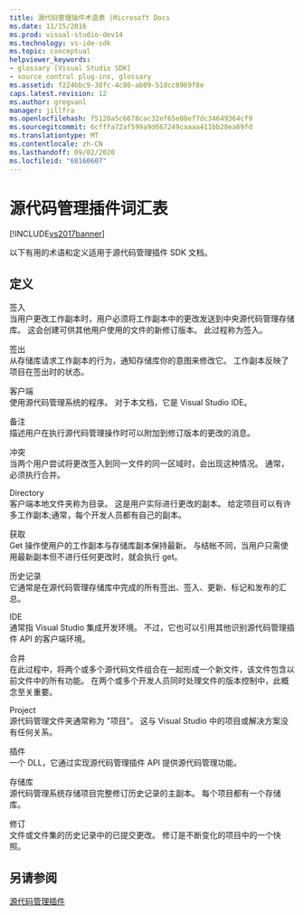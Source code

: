 ```yaml
---
title: 源代码管理插件术语表 |Microsoft Docs
ms.date: 11/15/2016
ms.prod: visual-studio-dev14
ms.technology: vs-ide-sdk
ms.topic: conceptual
helpviewer_keywords:
- glossary [Visual Studio SDK]
- source control plug-ins, glossary
ms.assetid: f224bbc9-38fc-4c80-ab09-51dcc8969f8e
caps.latest.revision: 12
ms.author: gregvanl
manager: jillfra
ms.openlocfilehash: f5120a5c6678cac32ef65e08ef7dc34649364cf9
ms.sourcegitcommit: 6cfffa72af599a9d667249caaaa411bb28ea69fd
ms.translationtype: MT
ms.contentlocale: zh-CN
ms.lasthandoff: 09/02/2020
ms.locfileid: "68160607"
---
```

# <a name="source-control-plug-in-glossary"></a>源代码管理插件词汇表
[!INCLUDE[vs2017banner](../includes/vs2017banner.md)]

以下有用的术语和定义适用于源代码管理插件 SDK 文档。  
  
## <a name="definitions"></a>定义  
 签入  
 当用户更改工作副本时，用户必须将工作副本中的更改发送到中央源代码管理存储库。 这会创建可供其他用户使用的文件的新修订版本。 此过程称为签入。  
  
 签出  
 从存储库请求工作副本的行为，通知存储库你的意图来修改它。 工作副本反映了项目在签出时的状态。  
  
 客户端  
 使用源代码管理系统的程序。 对于本文档，它是 Visual Studio IDE。  
  
 备注  
 描述用户在执行源代码管理操作时可以附加到修订版本的更改的消息。  
  
 冲突  
 当两个用户尝试将更改签入到同一文件的同一区域时，会出现这种情况。 通常，必须执行合并。  
  
 Directory  
 客户端本地文件夹称为目录。 这是用户实际进行更改的副本。 给定项目可以有许多工作副本;通常，每个开发人员都有自己的副本。  
  
 获取  
 Get 操作使用户的工作副本与存储库副本保持最新。 与结帐不同，当用户只需使用最新副本但不进行任何更改时，就会执行 get。  
  
 历史记录  
 它通常是在源代码管理存储库中完成的所有签出、签入、更新、标记和发布的汇总。  
  
 IDE  
 通常指 Visual Studio 集成开发环境。 不过，它也可以引用其他识别源代码管理插件 API 的客户端环境。  
  
 合并  
 在此过程中，将两个或多个源代码文件组合在一起形成一个新文件，该文件包含以前文件中的所有功能。 在两个或多个开发人员同时处理文件的版本控制中，此概念至关重要。  
  
 Project  
 源代码管理文件夹通常称为 "项目"。 这与 Visual Studio 中的项目或解决方案没有任何关系。  
  
 插件  
 一个 DLL，它通过实现源代码管理插件 API 提供源代码管理功能。  
  
 存储库  
 源代码管理系统存储项目完整修订历史记录的主副本。 每个项目都有一个存储库。  
  
 修订  
 文件或文件集的历史记录中的已提交更改。 修订是不断变化的项目中的一个快照。  
  
## <a name="see-also"></a>另请参阅  
 [源代码管理插件](../extensibility/source-control-plug-ins.md)
